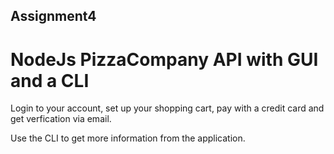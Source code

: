## Assignment4
# NodeJs PizzaCompany API with GUI and a CLI

Login to your account, set up your shopping cart, pay with a credit card and get verfication via email.

Use the CLI to get more information from the application.
